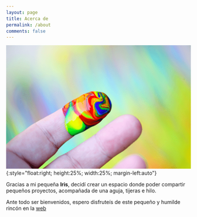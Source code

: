 ```yaml
---
layout: page
title: Acerca de
permalink: /about
comments: false
---
```


![Avatar](/assets/images/avatar.png){:style="float:right; height:25%; width:25%; margin-left:auto"}

Gracias a mi pequeña **Iris**, decidí crear un espacio donde poder compartir pequeños proyectos, acompañada de una aguja, tijeras e hilo.

Ante todo ser bienvenidos, espero disfruteís de este pequeño y humilde rincón en la <a target="_blank" href="https://github.com/Lordpedal" class="btn btn-success">web <i class="fab fa-github"></i></a>
